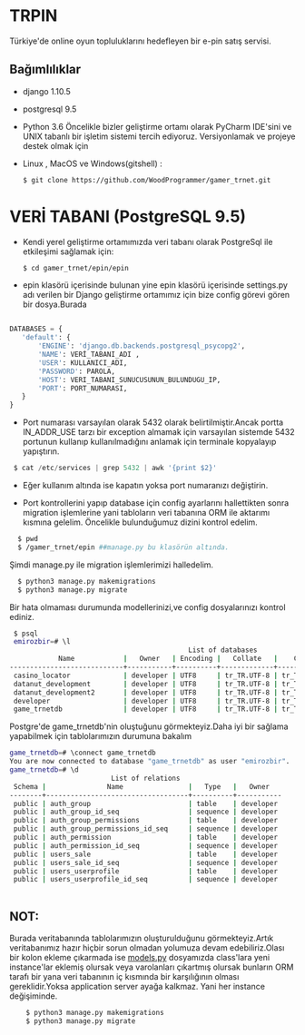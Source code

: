 # TRPIN
Türkiye'de online oyun topluluklarını hedefleyen bir e-pin satış servisi.
## Bağımlılıklar
  * django 1.10.5
  * postgresql 9.5
  * Python 3.6
Öncelikle bizler geliştirme ortamı olarak PyCharm IDE'sini ve UNIX tabanlı bir işletim sistemi tercih ediyoruz.
Versiyonlamak ve projeye destek olmak için

* Linux , MacOS ve Windows(gitshell) :
    ```sh
    $ git clone https://github.com/WoodProgrammer/gamer_trnet.git 
    ```
    
# VERİ TABANI (PostgreSQL 9.5)
* Kendi yerel geliştirme ortamımızda veri tabanı olarak PostgreSql ile etkileşimi sağlamak için:
    ```sh
    $ cd gamer_trnet/epin/epin
    ```
 * epin klasörü içerisinde bulunan yine epin klasörü içerisinde settings.py adı verilen bir Django geliştirme ortamımız için bize config görevi gören bir dosya.Burada 
 ```python 
 
DATABASES = {
    'default': {
        'ENGINE': 'django.db.backends.postgresql_psycopg2',
        'NAME': VERİ_TABANI_ADI ,
        'USER': KULLANICI_ADI,
        'PASSWORD': PAROLA,
        'HOST': VERI_TABANI_SUNUCUSUNUN_BULUNDUGU_IP,
        'PORT': PORT_NUMARASI,
    }
}
 ```
* Port numarası varsayılan olarak 5432 olarak belirtilmiştir.Ancak portta IN_ADDR_USE tarzı bir exception almamak için varsayılan sistemde 5432 portunun kullanıp kullanılmadığını anlamak için terminale kopyalayıp yapıştırın.

 ```python 
  $ cat /etc/services | grep 5432 | awk '{print $2}'
 ```
* Eğer kullanım altında ise kapatın yoksa port numaranızı değiştirin.

* Port kontrollerini yapıp database için config ayarlarını hallettikten sonra migration işlemlerine yani tabloların veri tabanına ORM ile aktarımı kısmına gelelim.
Öncelikle bulunduğumuz dizini kontrol edelim.
```sh 
  $ pwd
  $ /gamer_trnet/epin ##manage.py bu klasörün altında.
 ```
Şimdi manage.py ile migration işlemlerimizi halledelim.
```sh 
  $ python3 manage.py makemigrations  
  $ python3 manage.py migrate 
```
 Bir hata olmaması durumunda modellerinizi,ve config dosyalarınızı kontrol ediniz.
```sh
 $ psql 
 emirozbir=# \l
                                            List of databases
            Name            |   Owner   | Encoding |   Collate   |    Ctype    |    Access privileges    
----------------------------+-----------+----------+-------------+-------------+-------------------------
 casino_locator             | developer | UTF8     | tr_TR.UTF-8 | tr_TR.UTF-8 | 
 datanut_development        | developer | UTF8     | tr_TR.UTF-8 | tr_TR.UTF-8 | 
 datanut_development2       | developer | UTF8     | tr_TR.UTF-8 | tr_TR.UTF-8 | 
 developer                  | developer | UTF8     | tr_TR.UTF-8 | tr_TR.UTF-8 | 
 game_trnetdb               | developer | UTF8     | tr_TR.UTF-8 | tr_TR.UTF-8 | =Tc/developer   
```
Postgre'de game_trnetdb'nin oluştuğunu görmekteyiz.Daha iyi bir sağlama yapabilmek için tablolarımızın durumuna bakalım 
```sh
game_trnetdb=# \connect game_trnetdb
You are now connected to database "game_trnetdb" as user "emirozbir".
game_trnetdb=# \d
                         List of relations
 Schema |               Name                |   Type   |   Owner   
--------+-----------------------------------+----------+-----------
 public | auth_group                        | table    | developer
 public | auth_group_id_seq                 | sequence | developer
 public | auth_group_permissions            | table    | developer
 public | auth_group_permissions_id_seq     | sequence | developer
 public | auth_permission                   | table    | developer
 public | auth_permission_id_seq            | sequence | developer
 public | users_sale                        | table    | developer
 public | users_sale_id_seq                 | sequence | developer
 public | users_userprofile                 | table    | developer
 public | users_userprofile_id_seq          | sequence | developer
 
 ```
 ## NOT:
 Burada veritabanında tablolarımızın oluşturulduğunu görmekteyiz.Artık veritabanımız hazır hiçbir sorun olmadan yolumuza devam edebiliriz.Olası bir kolon ekleme çıkarmada ise  [models.py](https://github.com/WoodProgrammer/gamer_trnet/blob/master/epin/epinmain/models.py) dosyamızda class'lara yeni instance'lar eklemiş olursak veya varolanları çıkartmış olursak bunların ORM tarafı bir yana veri tabanının iç kısmında bir karşılığının olması gereklidir.Yoksa application server ayağa kalkmaz.
Yani her instance değişiminde.
 
 
 ```sh
     $ python3 manage.py makemigrations  
     $ python3 manage.py migrate 
 ```
 